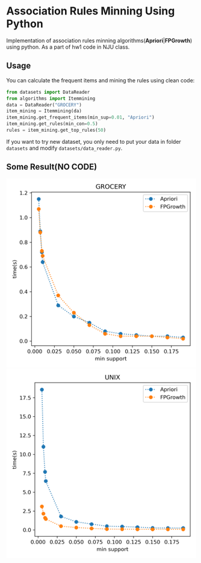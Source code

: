# Association Rules Minning Using Python

Implementation of association rules minning algorithms(**Apriori**|**FPGrowth**) using python. As a part of hw1 code in NJU class.

## Usage

You can calculate the frequent items and mining the rules using clean code:

```python
from datasets import DataReader
from algorithms import Itemmining
data = DataReader("GROCERY")
item_mining = Itemmining(da)
item_mining.get_frequent_items(min_sup=0.01, "Apriori")
item_mining.get_rules(min_con=0.5)
rules = item_mining.get_top_rules(50) 
```

If you want to try new dataset, you only need to put your data in folder `datasets` and modify `datasets/data_reader.py`.

## Some Result(NO CODE)

![GROCERY](result/imgs/GROCERY_time.png)
![UNIX](result/imgs/UNIX_time.png)
